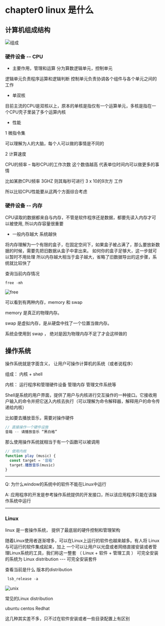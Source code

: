 # chapter0 linux 是什么


## 计算机组成结构

![组成](https://user-gold-cdn.xitu.io/2018/12/17/167bb1a2cb2434bc?w=898&h=648&f=png&s=611133)

### 硬件设备 -- CPU

* 主要作用，管理和运算 分为算数逻辑单元，控制单元

逻辑单元负责程序运算和逻辑判断 控制单元负责协调各个组件与各个单元之间的工作

* 单双核

目前主流的CPU是双核以上，原本的单核是指仅有一个运算单元，多核是指在一个CPU壳子里装了多个运算内核

* 性能

1 微指令集

可以理解为人的大脑，每个人可以做的事情是不同的

2 计算速度

CPU的频率 – 每秒CPU的工作次数 这个数值越高 代表单位时间内可以做更多的事情

比如某款CPU频率 3GHZ 则其每秒可进行 3 x 10的9次方 工作

所以比较CPU性能要从这两个方面综合考虑

### 硬件设备 -- 内存

CPU读取的数据都来自与内存，不管是软件程序还是数据，都要先读入内存才可以被使用, 所以内存容量很重要

* 一般内存越大 系统越快

将内存理解为一个有限的盒子，在固定空间下，如果盒子被占满了，那么要放新数据的时候，需要先把旧数据从盒子中拿出来。 如何你的盒子足够大，这一步就可以暂时不用处理 所以内存越大相当于盒子越大，省略了旧数据导出的这步骤，系统就比较快了


查询当前内存情况

```js
free -mh
```

![free](https://user-gold-cdn.xitu.io/2018/12/17/167bb1e15d89e9d4?w=1526&h=314&f=png&s=517492)

可以看到有两种内存，memory 和 swap

memory 是真正的物理内存。

swap 是虚拟内存，是从硬盘中找了一个位置当做内存。  

系统会使用到 swap ， 绝对是因为物理内存不足了才会这样做的

## 操作系统

操作系统就是字面含义， 让用户可操作计算机的系统（或者说程序）

组成： 内核 + shell

内核： 运行程序和管理硬件设备  管理内存  管理文件系统等

Shell是系统的用户界面，提供了用户与内核进行交互操作的一种接口。它接收用户输入的命令并把它送入内核去执行（可以理解为命令解释器，解释用户的命令传递给内核）


比如要去播放音乐，需要对操作硬件

```js
// 直接操作一个硬件设施
音箱 -- 请播放音乐 “黑白格”
```

那么使用操作系统就相当于有一个函数可以被调用

```js
// 使用内核
function play (music) {
  const target = '音箱'
  target.播放音乐(music)
}
```

------------------------

Q: 为什么window的系统中的软件不能在Linux中运行

A: 应用程序的开发是参考操作系统提供的开发接口，所以该应用程序只能在该操作系统中运行

------------------------

### Linux 

linux 是一套操作系统， 提供了最底层的硬件控制和管理架构

随着Linux使用者逐渐增多，可以在Linux上运行的软件也越来越多。有人将 Linux 与可运行的软件集成起来，加上 一个可以让用户以光盘或者网络直接安装或者管理Linux系统的工具，我们称这一整套 （ Linux + 软件 + 管理工具 ） 可完全安装的系统为 Linux distribution --- 可完全安装套件


查看当前是什么 版本的distribution  

```js
 lsb_release -a
```

![unix](https://user-gold-cdn.xitu.io/2018/12/17/167bbe4cf0938554?w=918&h=348&f=png&s=443844)


常见的Linux distribution

ubuntu  centos  Redhat

这几种其实差不多，只不过在软件安装或者一些目录配置上有区别
